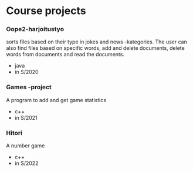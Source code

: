 # Course projects

### Oope2-harjoitustyo

sorts files based on their type in jokes and news -kategories. 
The user can also find files based on specific words, add and delete documents, 
delete words from documents and read the documents.
- java 
- in S/2020

### Games -project

A program to add and get game statistics
- c++ 
- in S/2021

### Hitori

A number game
- c++
- in S/2022
